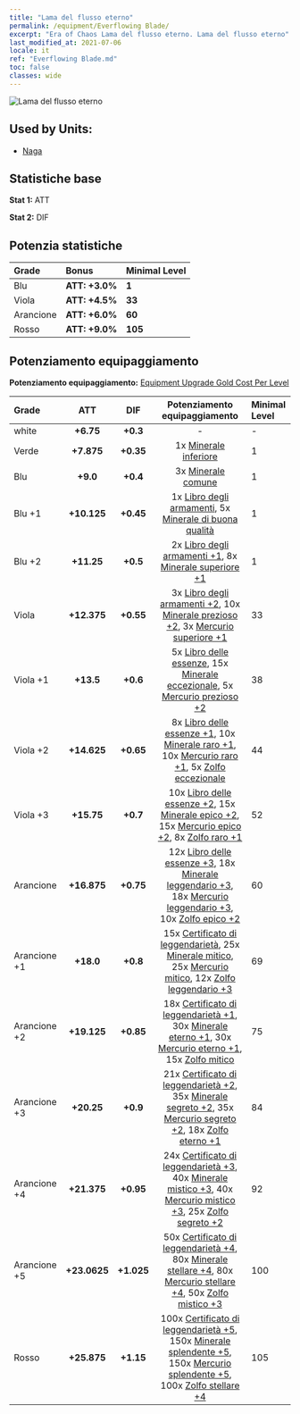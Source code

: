 ```yaml
---
title: "Lama del flusso eterno"
permalink: /equipment/Everflowing Blade/
excerpt: "Era of Chaos Lama del flusso eterno. Lama del flusso eterno"
last_modified_at: 2021-07-06
locale: it
ref: "Everflowing Blade.md"
toc: false
classes: wide
---
```


  ![Lama del flusso eterno](/images/e/e_6061.png)

## Used by Units:

* [Naga](/it/units/Naga/) 


## Statistiche base
 **Stat 1:** ATT

 **Stat 2:** DIF

## Potenzia statistiche

  |     Grade    |   Bonus | Minimal Level | 
  |:-------------|:--------|:--------------| 
  | Blu | **ATT: +3.0%** | **1** | 
  | Viola | **ATT: +4.5%** | **33** | 
  | Arancione | **ATT: +6.0%** | **60** | 
  | Rosso | **ATT: +9.0%** | **105** | 


## Potenziamento equipaggiamento
 **Potenziamento equipaggiamento:** [Equipment Upgrade Gold Cost Per Level](/equipment/EquipmentUpgradeCostPerLevel/) 

  |          Grade      | ATT | DIF | Potenziamento equipaggiamento | Minimal Level |
  |:--------------------|:---------:|:---------:|:----------------:|:--------------|
  | white | **+6.75** | **+0.3** | - | - |
  | Verde | **+7.875** | **+0.35** | 1x [Minerale inferiore](/ItemsIT/mat_1/) | 1 |
  | Blu | **+9.0** | **+0.4** | 3x [Minerale comune](/ItemsIT/mat_6/) | 1 |
  | Blu +1 | **+10.125** | **+0.45** | 1x [Libro degli armamenti](/ItemsIT/mat_18/), 5x [Minerale di buona qualità](/ItemsIT/mat_12/) | 1 |
  | Blu +2 | **+11.25** | **+0.5** | 2x [Libro degli armamenti +1](/ItemsIT/mat_25/), 8x [Minerale superiore +1](/ItemsIT/mat_19/) | 1 |
  | Viola | **+12.375** | **+0.55** | 3x [Libro degli armamenti +2](/ItemsIT/mat_32/), 10x [Minerale prezioso +2](/ItemsIT/mat_26/), 3x [Mercurio superiore +1](/ItemsIT/mat_21/) | 33 |
  | Viola +1 | **+13.5** | **+0.6** | 5x [Libro delle essenze](/ItemsIT/mat_39/), 15x [Minerale eccezionale](/ItemsIT/mat_33/), 5x [Mercurio prezioso +2](/ItemsIT/mat_28/) | 38 |
  | Viola +2 | **+14.625** | **+0.65** | 8x [Libro delle essenze +1](/ItemsIT/mat_46/), 10x [Minerale raro +1](/ItemsIT/mat_40/), 10x [Mercurio raro +1](/ItemsIT/mat_42/), 5x [Zolfo eccezionale](/ItemsIT/mat_36/) | 44 |
  | Viola +3 | **+15.75** | **+0.7** | 10x [Libro delle essenze +2](/ItemsIT/mat_53/), 15x [Minerale epico +2](/ItemsIT/mat_47/), 15x [Mercurio epico +2](/ItemsIT/mat_49/), 8x [Zolfo raro +1](/ItemsIT/mat_43/) | 52 |
  | Arancione | **+16.875** | **+0.75** | 12x [Libro delle essenze +3](/ItemsIT/mat_60/), 18x [Minerale leggendario +3](/ItemsIT/mat_54/), 18x [Mercurio leggendario +3](/ItemsIT/mat_56/), 10x [Zolfo epico +2](/ItemsIT/mat_50/) | 60 |
  | Arancione +1 | **+18.0** | **+0.8** | 15x [Certificato di leggendarietà](/ItemsIT/mat_67/), 25x [Minerale mitico](/ItemsIT/mat_61/), 25x [Mercurio mitico](/ItemsIT/mat_63/), 12x [Zolfo leggendario +3](/ItemsIT/mat_57/) | 69 |
  | Arancione +2 | **+19.125** | **+0.85** | 18x [Certificato di leggendarietà +1](/ItemsIT/mat_74/), 30x [Minerale eterno +1](/ItemsIT/mat_68/), 30x [Mercurio eterno +1](/ItemsIT/mat_70/), 15x [Zolfo mitico](/ItemsIT/mat_64/) | 75 |
  | Arancione +3 | **+20.25** | **+0.9** | 21x [Certificato di leggendarietà +2](/ItemsIT/mat_81/), 35x [Minerale segreto +2](/ItemsIT/mat_75/), 35x [Mercurio segreto +2](/ItemsIT/mat_77/), 18x [Zolfo eterno +1](/ItemsIT/mat_71/) | 84 |
  | Arancione +4 | **+21.375** | **+0.95** | 24x [Certificato di leggendarietà +3](/ItemsIT/mat_88/), 40x [Minerale mistico +3](/ItemsIT/mat_82/), 40x [Mercurio mistico +3](/ItemsIT/mat_84/), 25x [Zolfo segreto +2](/ItemsIT/mat_78/) | 92 |
  | Arancione +5 | **+23.0625** | **+1.025** | 50x [Certificato di leggendarietà +4](/ItemsIT/mat_95/), 80x [Minerale stellare +4](/ItemsIT/mat_89/), 80x [Mercurio stellare +4](/ItemsIT/mat_91/), 50x [Zolfo mistico +3](/ItemsIT/mat_85/) | 100 |
  | Rosso | **+25.875** | **+1.15** | 100x [Certificato di leggendarietà +5](/ItemsIT/mat_102/), 150x [Minerale splendente +5](/ItemsIT/mat_96/), 150x [Mercurio splendente +5](/ItemsIT/mat_98/), 100x [Zolfo stellare +4](/ItemsIT/mat_92/) | 105 |

